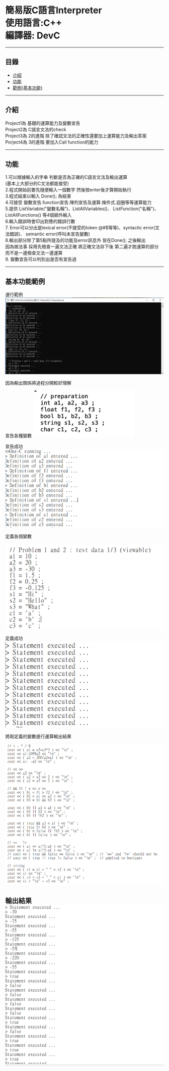 
簡易版C語言Interpreter  
使用語言:C++  
編譯器: DevC
===========================
****
## 目錄
* [介紹](#介紹)
* [功能](#功能)
* [範例(基本功能)](#基本功能範例)

------------------------------------------------------  

介紹
----
Project1為 基礎的運算能力及變數宣告  
Project2為 C語言文法的check  
Project3為 2的進階 除了確認文法的正確性還要加上運算能力及輸出答案  
Porject4為 3的進階 要加入Call function的能力  



------------------------------------------------------

功能
----  
1.可以根據輸入的字串 判斷是否為正確的C語言文法及輸出運算    
(基本上大部分的C文法都能接受)  
2.程式開始前要先隨便輸入一個數字 然後按enter後才算開始執行  
3.程式結束以輸入 Done();  為結束  
4.可接受 變數宣告.function宣告.陣列宣告及運算.條件式.迴圈等等運算能力  
5.提供 ListVariable("變數名稱")、ListAllVariables()、
       ListFunction("名稱")、ListAllFunctions() 等4個額外輸入  
6.輸入錯誤時會印出對應的錯誤行數  
7. Error可以分出是lexical error(不接受的token @#$等等)、syntactic error(文法錯誤)、 semantic error(呼叫未宣告變數)  
8.輸出部分除了第5點所提及的功能及error訊息外 皆在Done(); 之後輸出  
因為做法事 採用先檢查一遍文法正確 將正確文法存下後 第二遍才跑運算的部分  
而不是一邊檢查文法一邊運算  
9. 變數宣告可以判別出是否有宣告過

------------------------------------------------------

基本功能範例
----
運行範例
![image](https://github.com/WaiXuan/C-Interpreter/blob/12c9f0db47e85997af8cfdcccd73ebb156cb4edf/Image/%E7%AF%84%E4%BE%8B%EF%BC%91.png)

因為輸出關係將過程分開較好理解

宣告各種變數
![image](https://github.com/WaiXuan/C-Interpreter/blob/2f6d504d196ffea148024c43eaf50b3e5c863495/Image/%E7%AF%84%E4%BE%8B1-1.png)

宣告成功
![image](https://github.com/WaiXuan/C-Interpreter/blob/12c9f0db47e85997af8cfdcccd73ebb156cb4edf/Image/%E7%AF%84%E4%BE%8B1-2.png)

定義各個變數

![image](https://github.com/WaiXuan/C-Interpreter/blob/12c9f0db47e85997af8cfdcccd73ebb156cb4edf/Image/%E7%AF%84%E4%BE%8B2-1.png)

定義成功
![image](https://github.com/WaiXuan/C-Interpreter/blob/12c9f0db47e85997af8cfdcccd73ebb156cb4edf/Image/%E7%AF%84%E4%BE%8B2-2.png)

將剛定義的變數進行運算輸出結果

![image](https://github.com/WaiXuan/C-Interpreter/blob/12c9f0db47e85997af8cfdcccd73ebb156cb4edf/Image/%E7%AF%84%E4%BE%8B3-1.png)

輸出結果
![image](https://github.com/WaiXuan/C-Interpreter/blob/12c9f0db47e85997af8cfdcccd73ebb156cb4edf/Image/%E7%AF%84%E4%BE%8B3-2.png)
------------------------------------------------------








